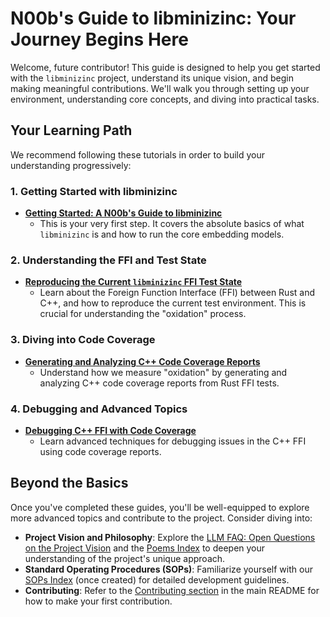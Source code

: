 # N00b's Guide to libminizinc: Your Journey Begins Here

Welcome, future contributor! This guide is designed to help you get started with the `libminizinc` project, understand its unique vision, and begin making meaningful contributions. We'll walk you through setting up your environment, understanding core concepts, and diving into practical tasks.

## Your Learning Path

We recommend following these tutorials in order to build your understanding progressively:

### 1. Getting Started with libminizinc

*   [**Getting Started: A N00b's Guide to libminizinc**](n00b_guide.md)
    *   This is your very first step. It covers the absolute basics of what `libminizinc` is and how to run the core embedding models.

### 2. Understanding the FFI and Test State

*   [**Reproducing the Current `libminizinc` FFI Test State**](n00b_guide_current_state.md)
    *   Learn about the Foreign Function Interface (FFI) between Rust and C++, and how to reproduce the current test environment. This is crucial for understanding the "oxidation" process.

### 3. Diving into Code Coverage

*   [**Generating and Analyzing C++ Code Coverage Reports**](n00b_guide_coverage_generation.md)
    *   Understand how we measure "oxidation" by generating and analyzing C++ code coverage reports from Rust FFI tests.

### 4. Debugging and Advanced Topics

*   [**Debugging C++ FFI with Code Coverage**](n00b_guide_debugging_coverage.md)
    *   Learn advanced techniques for debugging issues in the C++ FFI using code coverage reports.

## Beyond the Basics

Once you've completed these guides, you'll be well-equipped to explore more advanced topics and contribute to the project. Consider diving into:

*   **Project Vision and Philosophy**: Explore the [LLM FAQ: Open Questions on the Project Vision](../llm_faq.md) and the [Poems Index](../poems/index.md) to deepen your understanding of the project's unique approach.
*   **Standard Operating Procedures (SOPs)**: Familiarize yourself with our [SOPs Index](../sops/index.md) (once created) for detailed development guidelines.
*   **Contributing**: Refer to the [Contributing section](../../README.md#contributing) in the main README for how to make your first contribution.
